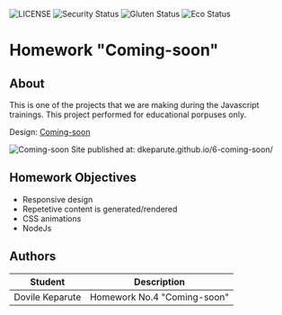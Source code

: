 ![LICENSE](https://img.shields.io/badge/license-MIT-blue.svg?style=flat-square)
![Security Status](https://img.shields.io/security-headers?label=Security&url=https%3A%2F%2Fgithub.com&style=flat-square)
![Gluten Status](https://img.shields.io/badge/Gluten-Free-green.svg)
![Eco Status](https://img.shields.io/badge/ECO-Friendly-green.svg)

# Homework "Coming-soon"
## About

This is one of the projects that we are making during the Javascript trainings. 
This project performed for educational porpuses only.


Design: [Coming-soon](https://cdn.discordapp.com/attachments/850245533838868480/850246473362178048/coming-soon-wide.png)

![Coming-soon](https://cdn.discordapp.com/attachments/850245533838868480/850246473362178048/coming-soon-wide.png)
Site published at: dkeparute.github.io/6-coming-soon/


## Homework Objectives
- Responsive design
- Repetetive content is generated/rendered
- CSS animations
- NodeJs
## Authors
Student | Description
------- | -----------
Dovile Keparute | Homework No.4 "Coming-soon"
